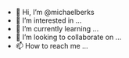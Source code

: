 - 👋 Hi, I’m @michaelberks
- 👀 I’m interested in ...
- 🌱 I’m currently learning ...
- 💞️ I’m looking to collaborate on ...
- 📫 How to reach me ...

<!---
michaelberks/michaelberks is a ✨ special ✨ repository because its `README.md` (this file) appears on your GitHub profile.
You can click the Preview link to take a look at your changes.
--->
